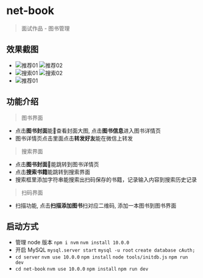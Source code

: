# net-book

> 面试作品 - 图书管理

## 效果截图

* ![推荐01](http://pj2iyex52.bkt.clouddn.com/%E6%8E%A8%E8%8D%9001.png) ![推荐02](http://pj2iyex52.bkt.clouddn.com/%E6%8E%A8%E8%8D%9002.png)
* ![搜索01](http://pj2iyex52.bkt.clouddn.com/%E6%90%9C%E7%B4%A201.png) ![搜索02](http://pj2iyex52.bkt.clouddn.com/%E6%90%9C%E7%B4%A202.png)
* ![推荐01](http://pj2iyex52.bkt.clouddn.com/%E6%89%AB%E7%A0%8101.png)

## 功能介绍

> 图书界面

* 点击**图书封面**能查看封面大图, 点击**图书信息**进入图书详情页
* 图书详情页点击里面点击**转发好友**能在微信上转发

> 搜索界面

* 点击**图书封面**能跳转到图书详情页
* 点击**搜索书籍**能跳转到搜索界面
* 搜索框里添加字符串能搜索出扫码保存的书籍，记录输入内容到搜索历史记录

> 扫码界面

* 扫描功能, 点击**扫描添加图书**扫对应二维码, 添加一本图书到图书界面

## 启动方式

* 管理 node 版本 `npm i nvm` `nvm install 10.0.0`
* 开启 MySQL `mysql.server start` `mysql -u root` `create database cAuth;`
* `cd server` `nvm use 10.0.0` `npm install` `node tools/initdb.js` `npm run dev`
* `cd net-book` `nvm use 10.0.0` `npm install` `npm run dev`

<!--
## static 目录

> 图书扫码用到的二维码

## 插件和使用的技术

> mpvue

```console
nvm use 10.0.0
npm i vue -g
vue init mpvue/mpvue-quickstart net-book
```

> Scss

```console
npm install sass-loader node-sass -D
```

> koa

```console
npm i koa -S
npm i koa-router -S
```

> mysql

```console
brew install mysql
npm install nodemon -g
mysql.server start
mysql -u root
mysql> create database cAuth;
```

> ESLint

* **package.json**

```json
"scripts": {
  "lint": "eslint --ext .js,.vue src"
}
```

```console
npm run lint
```

> 将 vuex 中的数据持久化到本地 [使用 vuex-persistedstate](https://github.com/robinvdvleuten/vuex-persistedstate)

```console
npm install vuex-persistedstate
```

> 用户中心登录界面

* 小程序客户端腾讯云增强 SDK, 会话服务 [获取用户信息 wafer2-client-sdk](https://github.com/tencentyun/wafer-client-sdk/)

```console
npm install wafer2-client-sdk -S
```

> 星星组件

* **components/Rate.vue** [星星组件 vue-tiny-rate](https://github.com/shengxinjing/vue-tiny-rate)

## 上线流程

* [Development Environment request Domain Name](https://qod21e5e.qcloud.la)
  **config.js**
* **server/config.js**
* 微信工具 -> 上传测试代码 -> 除'智能上传'全打钩,登录小程序管理后台 - 开发管理 - 开发版本 就可以找到刚提交上传的版本了
* [操作](https://console.cloud.tencent.com/lav2/dev)
* ganehank.xyz
* imoocinterview.xyz
* MyAdmin user [生产环境](https://console.qcloud.com/lav2/production) user: root pass: 一只
* mysql: `use cAuth;` `show create table books;` `show create table comments;`
* MyAdmin create database, copy mysql iTerm command
* localhost, iTerm: `nslookup localhost`

## 问题

1. phpMyAdmin 服务器为 Localhost
2. 代码部署没有上传记录
3. 微信小程序无法运行 -->
